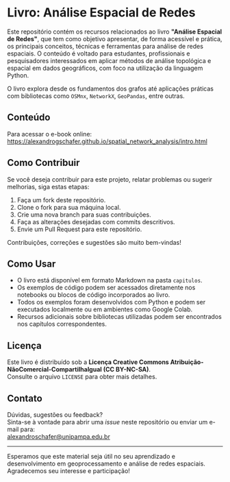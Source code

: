 # Livro: Análise Espacial de Redes

Este repositório contém os recursos relacionados ao livro **"Análise Espacial de Redes"**, que tem como objetivo apresentar, de forma acessível e prática, os principais conceitos, técnicas e ferramentas para análise de redes espaciais. O conteúdo é voltado para estudantes, profissionais e pesquisadores interessados em aplicar métodos de análise topológica e espacial em dados geográficos, com foco na utilização da linguagem Python.

O livro explora desde os fundamentos dos grafos até aplicações práticas com bibliotecas como `OSMnx`, `NetworkX`, `GeoPandas`, entre outras.

## Conteúdo

Para acessar o e-book online:  
https://alexandrogschafer.github.io/spatial_network_analysis/intro.html

## Como Contribuir

Se você deseja contribuir para este projeto, relatar problemas ou sugerir melhorias, siga estas etapas:

1. Faça um fork deste repositório.
2. Clone o fork para sua máquina local.
3. Crie uma nova branch para suas contribuições.
4. Faça as alterações desejadas com commits descritivos.
5. Envie um Pull Request para este repositório.

Contribuições, correções e sugestões são muito bem-vindas!

## Como Usar

- O livro está disponível em formato Markdown na pasta `capitulos`.
- Os exemplos de código podem ser acessados diretamente nos notebooks ou blocos de código incorporados ao livro.
- Todos os exemplos foram desenvolvidos com Python e podem ser executados localmente ou em ambientes como Google Colab.
- Recursos adicionais sobre bibliotecas utilizadas podem ser encontrados nos capítulos correspondentes.

## Licença

Este livro é distribuído sob a **Licença Creative Commons Atribuição-NãoComercial-CompartilhaIgual (CC BY-NC-SA)**.  
Consulte o arquivo `LICENSE` para obter mais detalhes.

## Contato

Dúvidas, sugestões ou feedback?  
Sinta-se à vontade para abrir uma *issue* neste repositório ou enviar um e-mail para:  
[alexandroschafer@unipampa.edu.br](mailto:alexandroschafer@unipampa.edu.br)

---

Esperamos que este material seja útil no seu aprendizado e desenvolvimento em geoprocessamento e análise de redes espaciais. Agradecemos seu interesse e participação!
